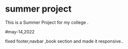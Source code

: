 # summer project 
This is a  Summer Project for my college .

#may-14,2022

fixed footer,navbar ,book section and made it responsive..
